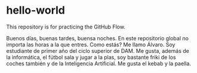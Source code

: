 # hello-world
This repository is for practicing the GitHub Flow.

Buenos días, buenas tardes, buensa noches. En este repositorio global no importa las horas a la que entres. 
Como estás? Me llamo Álvaro. Soy estudiante de primer año del ciclo superior de DAM. 
Me gusta, además de la informática, el fútbol sala y jugar a la plas, soy bastante friki de los coches también y de la Inteligencia Artificial. 
Me gusta el kebab y la paella.
